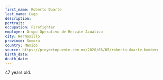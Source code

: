 ```yaml
---
first_name: Roberto Duarte
last_name: Lugo
description: 
portrait: 
occupation: Firefighter
employer: Grupo Operativo de Rescate Acuático
city: Hermosillo
province: Sonora
country: Mexico
source: https://proyectopuente.com.mx/2020/06/05/roberto-duarte-bombero-por-17-anos-envio-mensaje-a-sus-companeros-antes-de-morir-cuidar-a-los-ciudadanos/
birth_date: 
death_date: 
---
```


47 years old.